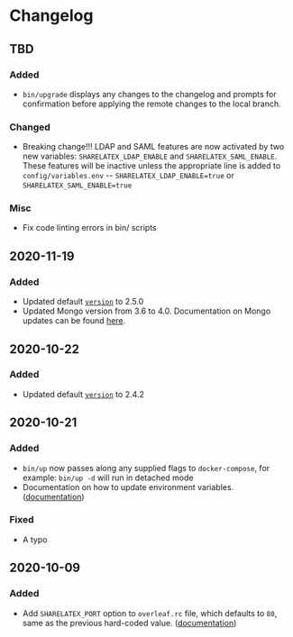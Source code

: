 # Changelog

## TBD
### Added
- `bin/upgrade` displays any changes to the changelog and prompts for
   confirmation before applying the remote changes to the local branch.
   
### Changed
- Breaking change!!! LDAP and SAML features are now activated by two new
  variables: `SHARELATEX_LDAP_ENABLE` and `SHARELATEX_SAML_ENABLE`.
  These features will be inactive unless the appropriate line is added
  to `config/variables.env` -- `SHARELATEX_LDAP_ENABLE=true` or
  `SHARELATEX_SAML_ENABLE=true`

### Misc
- Fix code linting errors in bin/ scripts

## 2020-11-19
### Added
- Updated default [`version`](https://github.com/overleaf/toolkit/blob/master/lib/config-seed/version) to 2.5.0
- Updated Mongo version from 3.6 to 4.0. Documentation on Mongo updates can be found [here](https://github.com/overleaf/overleaf/wiki/Updating-Mongo-version).

## 2020-10-22
### Added
- Updated default [`version`](https://github.com/overleaf/toolkit/blob/master/lib/config-seed/version) to 2.4.2


## 2020-10-21
### Added
- `bin/up` now passes along any supplied flags to `docker-compose`,
  for example: `bin/up -d` will run in detached mode
- Documentation on how to update environment variables. ([documentation](./doc/configuration.md))
### Fixed
- A typo


## 2020-10-09
### Added
- Add `SHARELATEX_PORT` option to `overleaf.rc` file, which defaults
  to `80`, same as the previous hard-coded value. ([documentation](./doc/overleaf-rc.md))
